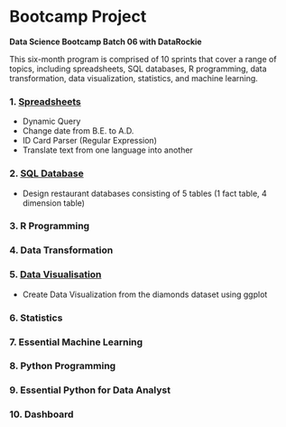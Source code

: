 # Bootcamp Project

**Data Science Bootcamp Batch 06 with DataRockie**

  This six-month program is comprised of 10 sprints that cover a range of topics, including spreadsheets, SQL databases, R programming, data transformation, data visualization, statistics, and machine learning.

### 1. [Spreadsheets](https://drive.google.com/drive/folders/1BsxcNS9H0rHWbaTyCuXKYwO7eli0iCUN?usp=sharing)
- Dynamic Query
- Change date from B.E. to A.D.
- ID Card Parser (Regular Expression)
- Translate text from one language into another 
### 2. [SQL Database](https://replit.com/@jahpiyachanok/SQLhomeworkbatch6)
- Design restaurant databases 
consisting of 5 tables (1 fact table, 4 dimension table)
### 3. R Programming
### 4. Data Transformation
### 5. [Data Visualisation](https://drive.google.com/file/d/1GID_xQnxAzUvpdhEDmeEGR0ONUh8WhVe/view?usp=sharing)
- Create Data Visualization from the diamonds dataset using ggplot
### 6. Statistics
### 7. Essential Machine Learning
### 8. Python Programming
### 9. Essential Python for Data Analyst
### 10. Dashboard
